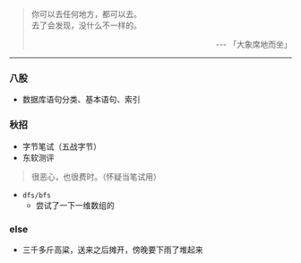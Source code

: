 > 你可以去任何地方，都可以去。<br>去了会发现，没什么不一样的。<br>
>
> <p style="text-align:right">  ---  「大象席地而坐」</p>
-----------

### 八股
- 数据库语句分类、基本语句、索引

### 秋招
- 字节笔试（五战字节）
- 东软测评
> 很恶心，也很费时。（怀疑当笔试用）

- `dfs/bfs`
    - 尝试了一下一维数组的

### else 
- 三千多斤高粱，送来之后摊开，傍晚要下雨了堆起来
